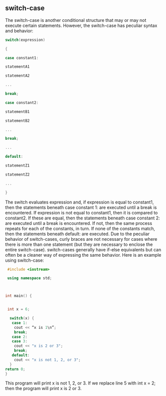 ## switch-case

The switch-case is another conditional structure that may or may not execute certain
statements. However, the switch-case has peculiar syntax and behavior:
```cpp
switch(expression)

{

case constant1:

statementA1

statementA2

...

break;

case constant2:

statementB1

statementB2

...

break;

...

default:

statementZ1

statementZ2

...

}
```

The switch evaluates expression and, if expression is equal to constant1, then the
statements beneath case constant 1: are executed until a break is encountered. If
expression is not equal to constant1, then it is compared to constant2. If these are equal,
then the statements beneath case constant 2: are executed until a break is encountered. If
not, then the same process repeats for each of the constants, in turn. If none of the constants
match, then the statements beneath default: are executed.
Due to the peculiar behavior of switch-cases, curly braces are not necessary for cases where
there is more than one statement (but they are necessary to enclose the entire switch-case).
switch-cases generally have if-else equivalents but can often be a cleaner way of
expressing the same behavior.
Here is an example using switch-case:
```cpp
 #include <iostream>

 using namespace std;



int main() {


 int x = 6;

  switch(x) {
   case 1:
    cout << “x is 1\n”;
    break;
   case 2:
   case 3:
    cout << "x is 2 or 3";
    break;
   default:
    cout << "x is not 1, 2, or 3";
  }
return 0;
}
```
This program will print x is not 1, 2, or 3. If we replace line 5 with int x = 2; then the
program will print x is 2 or 3.
